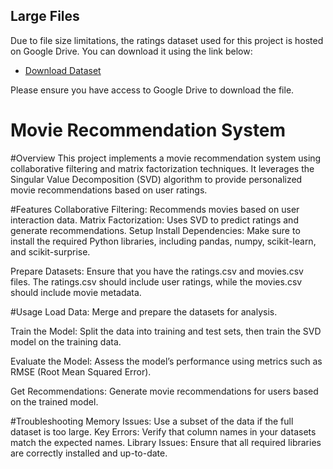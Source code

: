 ## Large Files

Due to file size limitations, the ratings dataset used for this project is hosted on Google Drive. You can download it using the link below:

- [Download Dataset](https://drive.google.com/your-file-link)

Please ensure you have access to Google Drive to download the file.

# Movie Recommendation System
#Overview
This project implements a movie recommendation system using collaborative filtering and matrix factorization techniques. It leverages the Singular Value Decomposition (SVD) algorithm to provide personalized movie recommendations based on user ratings.

#Features
Collaborative Filtering: Recommends movies based on user interaction data.
Matrix Factorization: Uses SVD to predict ratings and generate recommendations.
Setup
Install Dependencies: Make sure to install the required Python libraries, including pandas, numpy, scikit-learn, and scikit-surprise.

Prepare Datasets: Ensure that you have the ratings.csv and movies.csv files. The ratings.csv should include user ratings, while the movies.csv should include movie metadata.

#Usage
Load Data: Merge and prepare the datasets for analysis.

Train the Model: Split the data into training and test sets, then train the SVD model on the training data.

Evaluate the Model: Assess the model’s performance using metrics such as RMSE (Root Mean Squared Error).

Get Recommendations: Generate movie recommendations for users based on the trained model.

#Troubleshooting
Memory Issues: Use a subset of the data if the full dataset is too large.
Key Errors: Verify that column names in your datasets match the expected names.
Library Issues: Ensure that all required libraries are correctly installed and up-to-date.
